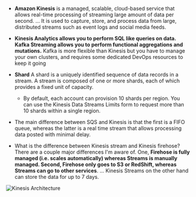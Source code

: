 * **Amazon Kinesis** is a managed, scalable, cloud-based service that allows real-time processing of streaming large amount of data per second. ... It is used to capture, store, and process data from large, distributed streams such as event logs and social media feeds.
* **Kinesis Analytics allows you to perform SQL like queries on data. Kafka Streaming allows you to perform functional aggregations and mutations.** Kafka is more flexible than Kinesis but you have to manage your own clusters, and requires some dedicated DevOps resources to keep it going

* **Shard** A shard is a uniquely identified sequence of data records in a stream. A stream is composed of one or more shards, each of which provides a fixed unit of capacity.
  * By default, each account can provision 10 shards per region. You can use the Kinesis Data Streams Limits form to request more than 10 shards within a single region.
  
* The main difference between SQS and Kinesis is that the first is a FIFO queue, whereas the latter is a real time stream that allows processing data posted with minimal delay.

* What is the difference between Kinesis stream and Kinesis firehose?
There are a couple major differences I'm aware of. One, **Firehose is fully managed (i.e. scales automatically) whereas Streams is manually managed. Second, Firehose only goes to S3 or RedShift, whereas Streams can go to other services**. ... Kinesis Streams on the other hand can store the data for up to 7 days.

![Kinesis Architecture](https://www.softkraft.co/uploads/aws-kinesis-architecture.png)
